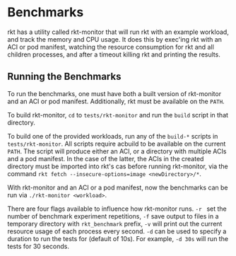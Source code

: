 # Benchmarks

rkt has a utility called rkt-monitor that will run rkt with an example
workload, and track the memory and CPU usage. It does this by exec'ing rkt with
an ACI or pod manifest, watching the resource consumption for rkt and all
children processes, and after a timeout killing rkt and printing the results.

## Running the Benchmarks

To run the benchmarks, one must have both a built version of rkt-monitor and an
ACI or pod manifest. Additionally, rkt must be available on the `PATH`.

To build rkt-monitor, `cd` to `tests/rkt-monitor` and run the `build` script in
that directory.

To build one of the provided workloads, run any of the `build-*` scripts in
`tests/rkt-monitor`. All scripts require acbuild to be available on the current
`PATH`. The script will produce either an ACI, or a directory with multiple
ACIs and a pod manifest. In the case of the latter, the ACIs in the created
directory must be imported into rkt's cas before running rkt-monitor, via the
command `rkt fetch --insecure-options=image <newDirectory>/*`.

With rkt-monitor and an ACI or a pod manifest, now the benchmarks can be run
via `./rkt-monitor <workload>`.

There are four flags available to influence how rkt-monitor runs. `-r ` set the
number of benchmark experiment repetitions, `-f` save output to files in a
temporary directory with `rkt_benchmark` prefix, `-v` will print out the current
resource usage of each process every second. `-d` can be used to specify a
duration to run the tests for (default of 10s). For example, `-d 30s` will run
the tests for 30 seconds.
